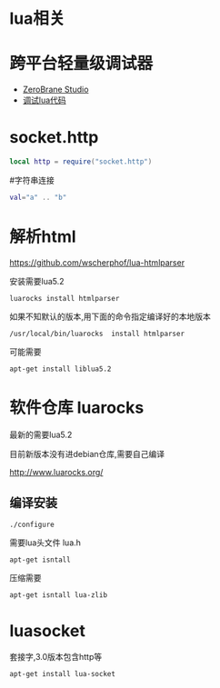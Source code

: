 # lua相关

# 跨平台轻量级调试器 

* [ZeroBrane Studio](https://studio.zerobrane.com/download.html)
* [调试lua代码](http://www.cnblogs.com/baiyanhuang/archive/2013/01/01/2841398.html)

# socket.http

```lua
local http = require("socket.http")
```

#字符串连接
```lua
val="a" .. "b"
```

# 解析html

https://github.com/wscherphof/lua-htmlparser

安装需要lua5.2

    luarocks install htmlparser

如果不知默认的版本,用下面的命令指定编译好的本地版本

    /usr/local/bin/luarocks  install htmlparser
    
可能需要

    apt-get install liblua5.2

# 软件仓库 luarocks

最新的需要lua5.2

目前新版本没有进debian仓库,需要自己编译

http://www.luarocks.org/

## 编译安装

    ./configure

需要lua头文件 lua.h

    apt-get isntall 

压缩需要
 
    apt-get isntall lua-zlib

# luasocket

套接字,3.0版本包含http等

    apt-get install lua-socket